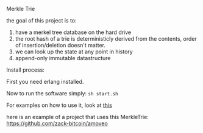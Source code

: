 Merkle Trie

the goal of this project is to:
1) have a merkel tree database on the hard drive
2) the root hash of a trie is deterministicly derived from the contents, order of insertion/deletion doesn't matter.
3) we can look up the state at any point in history
4) append-only immutable datastructure

Install process:

First you need erlang installed. 

Now to run the software simply: ```sh start.sh```

For examples on how to use it, look at [this](src/test_trie.erl)

here is an example of a project that uses this MerkleTrie: https://github.com/zack-bitcoin/amoveo
